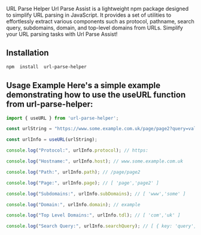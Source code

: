
URL Parse Helper Url Parse Assist is a lightweight npm package designed to simplify URL parsing in JavaScript. It provides a set of utilities to effortlessly extract various components such as protocol, pathname, search query, subdomains, domain, and top-level domains from URLs. Simplify your URL parsing tasks with Url Parse Assist!


## Installation

```sh
npm  install  url-parse-helper
```

## Usage Example Here's a simple example demonstrating how to use the useURL function from url-parse-helper:
```javascript
import { useURL } from 'url-parse-helper';
```
```javascript
const urlString = "https://www.some.example.com.uk/page/page2?query=value";

const urlInfo = useURL(urlString);
```

```javascript
console.log("Protocol:", urlInfo.protocol); // https:

console.log("Hostname:", urlInfo.host); // www.some.example.com.uk

console.log("Path:", urlInfo.path); // /page/page2

console.log("Page:", urlInfo.page); // [ 'page','page2' ]

console.log("Subdomains:", urlInfo.subDomains); // [ 'www','some' ]

console.log("Domain:", urlInfo.domain); // example

console.log("Top Level Domains:", urlInfo.tdl); // [ 'com','uk' ]

console.log("Search Query:", urlInfo.searchQuery); // [ { key: 'query', value: 'value' } ]
```